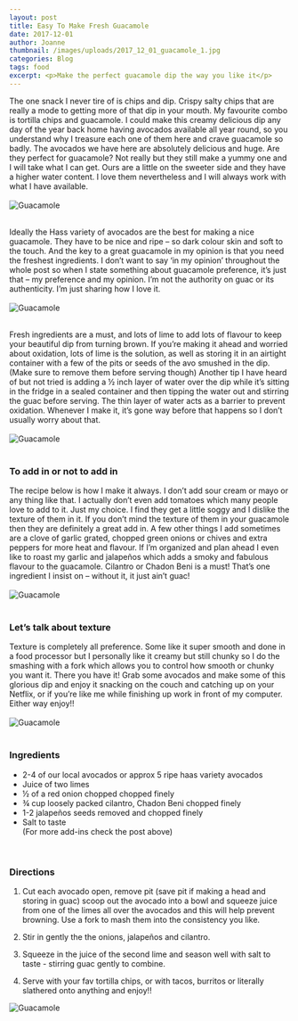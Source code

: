 ```yaml
---
layout: post
title: Easy To Make Fresh Guacamole
date: 2017-12-01
author: Joanne
thumbnail: /images/uploads/2017_12_01_guacamole_1.jpg
categories: Blog
tags: food
excerpt: <p>Make the perfect guacamole dip the way you like it</p>
---
```


The one snack I never tire of is chips and dip.  Crispy salty chips that are really a mode to getting more of that dip in your mouth. My favourite combo is tortilla chips and guacamole. I could make this creamy delicious dip any day of the year back home having avocados available all year round, so you understand why I treasure each one of them here and crave guacamole so badly.  The avocados we have here are absolutely delicious and huge. Are they perfect for guacamole? Not really but they still make a yummy one and I will take what I can get.  Ours are a little on the sweeter side and they have a higher water content.  I love them nevertheless and I will always work with what I have available.
<br>
<br>
![Guacamole](/images/uploads/2017_12_01_guacamole_2.jpg)
<br>
<br>

Ideally the Hass variety of avocados are the best for making a nice guacamole. They have to be nice and ripe – so dark colour skin and soft to the touch.  And the key to a great guacamole in my opinion is that you need the freshest ingredients. I don’t want to say ‘in my opinion’ throughout the whole post so when I state something about guacamole preference, it’s just that – my preference and my opinion.  I’m not the authority on guac or its authenticity. I’m just sharing how I love it.
<br>
<br>
![Guacamole](/images/uploads/2017_12_01_guacamole_3.jpg)
<br>
<br>

Fresh ingredients are a must, and lots of lime to add lots of flavour to keep your beautiful dip from turning brown.  If you’re making it ahead and worried about oxidation, lots of lime is the solution, as well as storing it in an airtight container with a few of the pits or seeds of the avo smushed in the dip. (Make sure to remove them before serving though) Another tip I have heard of but not tried is adding a &frac12; inch layer of water over the dip while it’s sitting in the fridge in a sealed container and then tipping the water out and stirring the guac before serving. The thin layer of water acts as a barrier to prevent oxidation.  Whenever I make it, it’s gone way before that happens so I don’t usually worry about that.
<br>
<br>
![Guacamole](/images/uploads/2017_12_01_guacamole_4.jpg)
<br>
<br>

### To add in or not to add in
The recipe below is how I make it always.  I don’t add sour cream or mayo or any thing like that.  I actually don’t even add tomatoes which many people love to add to it. Just my choice. I find they get a little soggy and I dislike the texture of them in it.  If you don’t mind the texture of them in your guacamole then they are definitely a great add in.  A few other things I add sometimes are a clove of garlic grated, chopped green onions or chives and extra peppers for more heat and flavour.  If I’m organized and plan ahead I even like to roast my garlic and jalapeños which adds a smoky and fabulous flavour to the guacamole. Cilantro or Chadon Beni is a must! That’s one ingredient I insist on – without it, it just ain’t guac!
<br>
<br>
![Guacamole](/images/uploads/2017_12_01_guacamole_5.jpg)
<br>
<br>

### Let’s talk about texture
Texture is completely all preference. Some like it super smooth and done in a food processor but I personally like it creamy but still chunky so I do the smashing with a fork which allows you to control how smooth or chunky you want it. There you have it! Grab some avocados and make some of this glorious dip and enjoy it snacking on the couch and catching up on your Netflix, or if you’re like me while finishing up work in front of my computer. Either way enjoy!!
<br>
<br>
![Guacamole](/images/uploads/2017_12_01_guacamole_6.jpg)
<br>
<br>

### Ingredients

* 2-4 of our local avocados or approx 5 ripe haas variety avocados
* Juice of two limes
* &frac12; of a red onion chopped chopped finely
* &frac34; cup loosely packed cilantro, Chadon Beni chopped finely
* 1-2 jalapeños seeds removed and chopped finely
* Salt to taste  
(For more add-ins check the post above)
<br>

### Directions

1. Cut each avocado open, remove pit (save pit if making a head and storing in guac) scoop out the avocado into a bowl and squeeze juice from one of the limes all over the avocados and this will help prevent browning. Use a fork to mash them into the consistency you like.

1. Stir in gently the the onions, jalapeños and cilantro.

1. Squeeze in the juice of the second lime and season well with salt to taste - stirring guac gently to combine.

1. Serve with your fav tortilla chips, or with tacos, burritos or literally slathered onto anything and enjoy!!  

![Guacamole](/images/uploads/2017_12_01_guacamole_7.jpg)
